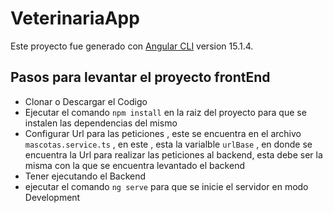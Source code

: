 # VeterinariaApp

Este proyecto fue generado con [Angular CLI](https://github.com/angular/angular-cli) version 15.1.4.

## Pasos para levantar el proyecto frontEnd

- Clonar o Descargar el Codigo
- Ejecutar el comando `npm install` en la raiz del proyecto para que se instalen las dependencias del mismo
- Configurar Url para las peticiones , este se encuentra en el archivo `mascotas.service.ts` , en este , esta la varialble
  `urlBase` , en donde se encuentra la Url para realizar las peticiones al backend, esta debe ser la misma con la que se encuentra levantado el backend
- Tener ejecutando el Backend
- ejecutar el comando `ng serve` para que se inicie el servidor en modo Development
